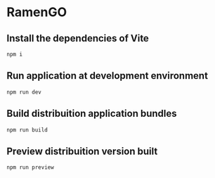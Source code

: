 # RamenGO

## Install the dependencies of Vite 
```console
npm i
```

## Run application at development environment
```console
npm run dev
```

## Build distribuition application bundles 
```console
npm run build
```

## Preview distribuition version built
```console
npm run preview
```